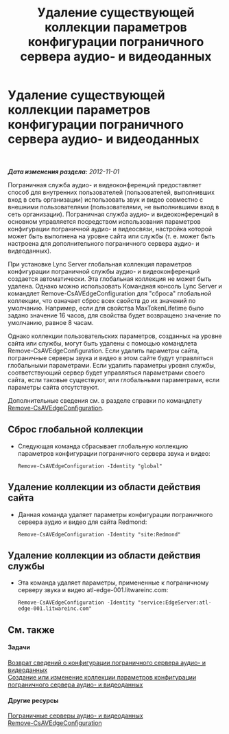 ﻿---
title: Удаление существующей коллекции параметров конфигурации пограничного сервера аудио- и видеоданных
TOCTitle: Удаление существующей коллекции параметров конфигурации пограничного сервера аудио- и видеоданных
ms:assetid: 668d3613-e464-4b68-967a-cfff90b9ce4b
ms:mtpsurl: https://technet.microsoft.com/ru-ru/library/JJ688077(v=OCS.15)
ms:contentKeyID: 49888023
ms.date: 05/19/2016
mtps_version: v=OCS.15
ms.translationtype: HT
---

# Удаление существующей коллекции параметров конфигурации пограничного сервера аудио- и видеоданных

 

_**Дата изменения раздела:** 2012-11-01_

Пограничная служба аудио- и видеоконференций предоставляет способ для внутренних пользователей (пользователей, выполнивших вход в сеть организации) использовать звук и видео совместно с внешними пользователями (пользователями, не выполнившими вход в сеть организации). Пограничная служба аудио- и видеоконференций в основном управляется посредством использования параметров конфигурации пограничной аудио- и видеосвязи, настройка которой может быть выполнена на уровне сайта или службы (т. е. может быть настроена для дополнительного пограничного сервера аудио- и видеоданных).

При установке Lync Server глобальная коллекция параметров конфигурации пограничной службы аудио- и видеоконференций создается автоматически. Эта глобальная коллекция не может быть удалена. Однако можно использовать Командная консоль Lync Server и командлет Remove-CsAVEdgeConfiguration для "сброса" глобальной коллекции, что означает сброс всех свойств до их значений по умолчанию. Например, если для свойства MaxTokenLifetime было задано значение 16 часов, для свойства будет возвращено значение по умолчанию, равное 8 часам.

Однако коллекции пользовательских параметров, созданных на уровне сайта или службы, могут быть удалены с помощью командлета Remove-CsAVEdgeConfiguration. Если удалить параметры сайта, пограничные серверы звука и видео в этом сайте будут управляться глобальными параметрами. Если удалить параметры уровня службы, соответствующий сервер будет управляться параметрами своего сайта, если таковые существуют, или глобальными параметрами, если параметры сайта отсутствуют.

Дополнительные сведения см. в разделе справки по командлету [Remove-CsAVEdgeConfiguration](remove-csavedgeconfiguration.md).

## Сброс глобальной коллекции

  - Следующая команда сбрасывает глобальную коллекцию параметров конфигурации пограничного сервера звука и видео:
    
        Remove-CsAVEdgeConfiguration -Identity "global"

## Удаление коллекции из области действия сайта

  - Данная команда удаляет параметры конфигурации пограничного сервера аудио и видео для сайта Redmond:
    
        Remove-CsAVEdgeConfiguration -Identity "site:Redmond"

## Удаление коллекции из области действия службы

  - Эта команда удаляет параметры, примененные к пограничному серверу звука и видео atl-edge-001.litwareinc.com:
    
        Remove-CsAVEdgeConfiguration -Identity "service:EdgeServer:atl-edge-001.litwareinc.com"

## См. также

#### Задачи

[Возврат сведений о конфигурации пограничного сервера аудио- и видеоданных](lync-server-2013-return-a-v-edge-server-configuration-information.md)  
[Создание или изменение коллекции параметров конфигурации пограничного сервера аудио- и видеоданных](lync-server-2013-create-or-modify-a-collection-of-a-v-edge-server-configuration-settings.md)  

#### Другие ресурсы

[Пограничные серверы аудио- и видеоданных](lync-server-2013-audio-video-a-v-edge-servers.md)  
[Remove-CsAVEdgeConfiguration](remove-csavedgeconfiguration.md)

